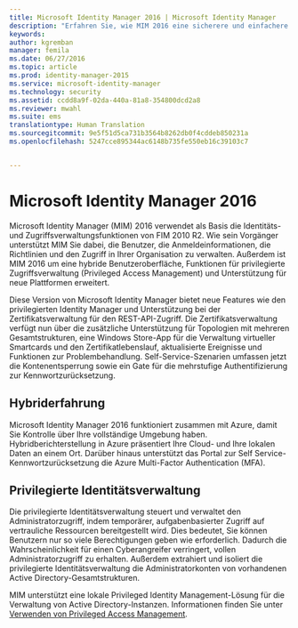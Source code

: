 ```yaml
---
title: Microsoft Identity Manager 2016 | Microsoft Identity Manager
description: "Erfahren Sie, wie MIM 2016 eine sicherere und einfachere Erfahrung bei der Identitätsverwaltung in der Cloud und lokal bietet."
keywords: 
author: kgremban
manager: femila
ms.date: 06/27/2016
ms.topic: article
ms.prod: identity-manager-2015
ms.service: microsoft-identity-manager
ms.technology: security
ms.assetid: ccdd8a9f-02da-440a-81a8-354800dcd2a8
ms.reviewer: mwahl
ms.suite: ems
translationtype: Human Translation
ms.sourcegitcommit: 9e5f51d5ca731b3564b8262db0f4cddeb850231a
ms.openlocfilehash: 5247cce895344ac6148b735fe550eb16c39103c7


---
```


# Microsoft Identity Manager 2016
Microsoft Identity Manager (MIM) 2016 verwendet als Basis die Identitäts- und Zugriffsverwaltungsfunktionen von FIM 2010 R2. Wie sein Vorgänger unterstützt MIM Sie dabei, die Benutzer, die Anmeldeinformationen, die Richtlinien und den Zugriff in Ihrer Organisation zu verwalten.  Außerdem ist MIM 2016 um eine hybride Benutzeroberfläche, Funktionen für privilegierte Zugriffsverwaltung (Privileged Access Management) und Unterstützung für neue Plattformen erweitert.

Diese Version von Microsoft Identity Manager bietet neue Features wie den privilegierten Identity Manager und Unterstützung bei der Zertifikatsverwaltung für den REST-API-Zugriff. Die Zertifikatsverwaltung verfügt nun über die zusätzliche Unterstützung für Topologien mit mehreren Gesamtstrukturen, eine Windows Store-App für die Verwaltung virtueller Smartcards und den Zertifikatlebenslauf, aktualisierte Ereignisse und Funktionen zur Problembehandlung. Self-Service-Szenarien umfassen jetzt die Kontenentsperrung sowie ein Gate für die mehrstufige Authentifizierung zur Kennwortzurücksetzung.

## Hybriderfahrung
Microsoft Identity Manager 2016 funktioniert zusammen mit Azure, damit Sie Kontrolle über Ihre vollständige Umgebung haben. Hybridberichterstellung in Azure präsentiert Ihre Cloud- und Ihre lokalen Daten an einem Ort. Darüber hinaus unterstützt das Portal zur Self Service-Kennwortzurücksetzung die Azure Multi-Factor Authentication (MFA).

## Privilegierte Identitätsverwaltung
Die privilegierte Identitätsverwaltung steuert und verwaltet den Administratorzugriff, indem temporärer, aufgabenbasierter Zugriff auf vertrauliche Ressourcen bereitgestellt wird. Dies bedeutet, Sie können Benutzern nur so viele Berechtigungen geben wie erforderlich. Dadurch die Wahrscheinlichkeit für einen Cyberangreifer verringert, vollen Administratorzugriff zu erhalten. Außerdem extrahiert und isoliert die privilegierte Identitätsverwaltung die Administratorkonten von vorhandenen Active Directory-Gesamtstrukturen.

MIM unterstützt eine lokale Privileged Identity Management-Lösung für die Verwaltung von Active Directory-Instanzen. Informationen finden Sie unter [Verwenden von Privileged Access Management](/microsoft-identity-manager/pam/privileged-identity-management-for-active-directory-domain-services).



<!--HONumber=Jun16_HO5-->


